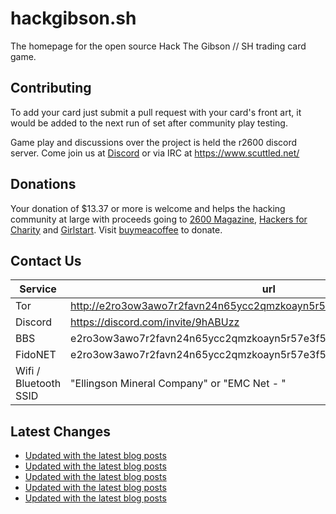 # hackgibson.sh
The homepage for the open source Hack The Gibson // SH trading card game.


## Contributing

To add your card just submit a pull request with your card's front art, it would be added to the next run of set after community play testing.

Game play and discussions over the project is held the r2600 discord server. Come join us at [Discord](https://discord.com/invite/9hABUzz) or via IRC at https://www.scuttled.net/


## Donations

Your donation of $13.37 or more is welcome and helps the hacking community at large with proceeds going to [2600 Magazine](https://2600.com/), [Hackers for Charity](https://hackersforcharity.org) and [Girlstart](https://girlstart.org).  Visit [buymeacoffee](https://www.buymeacoffee.com/hackgibson.sh) to donate.


## Contact Us

Service | url
-|-
Tor | http://e2ro3ow3awo7r2favn24n65ycc2qmzkoayn5r57e3f56nvjwdcgg32ad.onion
Discord | https://discord.com/invite/9hABUzz
BBS | e2ro3ow3awo7r2favn24n65ycc2qmzkoayn5r57e3f56nvjwdcgg32ad.onion:23
FidoNET | e2ro3ow3awo7r2favn24n65ycc2qmzkoayn5r57e3f56nvjwdcgg32ad.onion:24554
Wifi / Bluetooth SSID | "Ellingson Mineral Company" or "EMC Net - <fidonet address>"

## Latest Changes
<!-- BLOG-POST-LIST:START -->
- [Updated with the latest blog posts](https://github.com/DFW2600/hackgibson.sh/commit/beaa9f01eb3ed71c15ca479a29e10a675f5a1f56)
- [Updated with the latest blog posts](https://github.com/DFW2600/hackgibson.sh/commit/1c141ce962a931bca2e86a15baba2206535ab781)
- [Updated with the latest blog posts](https://github.com/DFW2600/hackgibson.sh/commit/7490aceab8268e0116ccb3ad5a4cc1f0db74cc31)
- [Updated with the latest blog posts](https://github.com/DFW2600/hackgibson.sh/commit/2765e20e88e715aeb07b5c49668062d15c35c6f4)
- [Updated with the latest blog posts](https://github.com/DFW2600/hackgibson.sh/commit/2e5c9dc2f9241e8d205150b8f1da4c68ac95732a)
<!-- BLOG-POST-LIST:END -->
